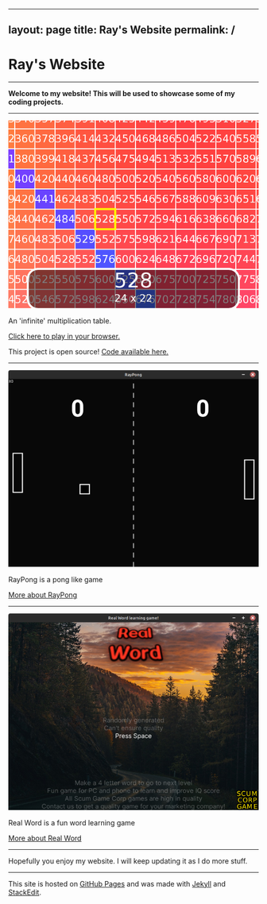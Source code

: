 
---
layout: page
title: Ray's Website
permalink: /
---

# Ray's Website

---

**Welcome to my website! This will be used to showcase some of my coding projects.**

---
![](https://raw.githubusercontent.com/RayTheNoob/Infinite-Multiplication-Table/main/multiplicationS1.png)

An 'infinite' multiplication table. 

[Click here to play in your browser.](https://raythenoob.github.io/website/pages/imt/index.html)

This project is open source! [Code available here.](https://github.com/RayTheNoob/Infinite-Multiplication-Table)

---
![ ](https://raw.githubusercontent.com/RayTheNoob/website/main/pages/rayPong/rpscreenshot.png)

RayPong is a pong like game

[More about RayPong](https://raythenoob.github.io/website/rayPong)

---
![Real Word](https://raw.githubusercontent.com/RayTheNoob/real-word/main/assets/Screenshot1.png)

Real Word is a fun word learning game

[More about Real Word](https://raythenoob.github.io/website/real-word)

---
Hopefully you enjoy my website. I will keep updating it as I do more stuff.

---
This site is hosted on [GitHub Pages](https://github.io/) and was made with [Jekyll](https://jekyllrb.com/) and [StackEdit](https://stackedit.io/).
